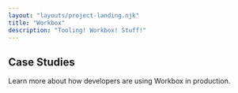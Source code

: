 ```yaml
---
layout: "layouts/project-landing.njk"
title: "Workbox"
description: "Tooling! Workbox! Stuff!"
---
```


<!-- TODO(samthor): Using a h2 here doesn't match our designs, but it's a linter requirement -->

## Case Studies

Learn more about how developers are using Workbox in production.
